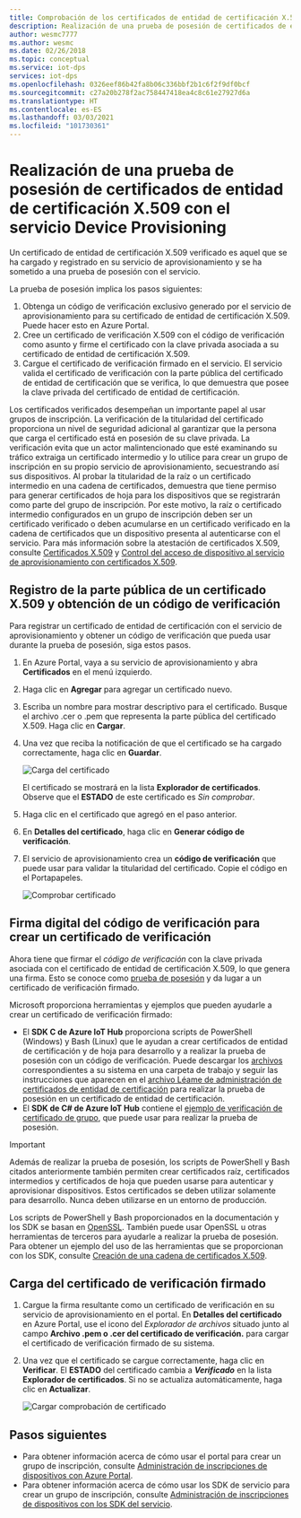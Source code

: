 ```yaml
---
title: Comprobación de los certificados de entidad de certificación X.509 con el servicio Azure IoT Hub Device Provisioning
description: Realización de una prueba de posesión de certificados de entidad de certificación X.509 con Azure IoT Hub Device Provisioning Service (DPS)
author: wesmc7777
ms.author: wesmc
ms.date: 02/26/2018
ms.topic: conceptual
ms.service: iot-dps
services: iot-dps
ms.openlocfilehash: 0326eef86b42fa8b06c336bbf2b1c6f2f9df0bcf
ms.sourcegitcommit: c27a20b278f2ac758447418ea4c8c61e27927d6a
ms.translationtype: HT
ms.contentlocale: es-ES
ms.lasthandoff: 03/03/2021
ms.locfileid: "101730361"
---
```

# <a name="how-to-do-proof-of-possession-for-x509-ca-certificates-with-your-device-provisioning-service"></a>Realización de una prueba de posesión de certificados de entidad de certificación X.509 con el servicio Device Provisioning

Un certificado de entidad de certificación X.509 verificado es aquel que se ha cargado y registrado en su servicio de aprovisionamiento y se ha sometido a una prueba de posesión con el servicio. 

La prueba de posesión implica los pasos siguientes:
1. Obtenga un código de verificación exclusivo generado por el servicio de aprovisionamiento para su certificado de entidad de certificación X.509. Puede hacer esto en Azure Portal.
2. Cree un certificado de verificación X.509 con el código de verificación como asunto y firme el certificado con la clave privada asociada a su certificado de entidad de certificación X.509.
3. Cargue el certificado de verificación firmado en el servicio. El servicio valida el certificado de verificación con la parte pública del certificado de entidad de certificación que se verifica, lo que demuestra que posee la clave privada del certificado de entidad de certificación.

Los certificados verificados desempeñan un importante papel al usar grupos de inscripción. La verificación de la titularidad del certificado proporciona un nivel de seguridad adicional al garantizar que la persona que carga el certificado está en posesión de su clave privada. La verificación evita que un actor malintencionado que esté examinando su tráfico extraiga un certificado intermedio y lo utilice para crear un grupo de inscripción en su propio servicio de aprovisionamiento, secuestrando así sus dispositivos. Al probar la titularidad de la raíz o un certificado intermedio en una cadena de certificados, demuestra que tiene permiso para generar certificados de hoja para los dispositivos que se registrarán como parte del grupo de inscripción. Por este motivo, la raíz o certificado intermedio configurados en un grupo de inscripción deben ser un certificado verificado o deben acumularse en un certificado verificado en la cadena de certificados que un dispositivo presenta al autenticarse con el servicio. Para más información sobre la atestación de certificados X.509, consulte [Certificados X.509](concepts-x509-attestation.md) y [Control del acceso de dispositivo al servicio de aprovisionamiento con certificados X.509](concepts-x509-attestation.md#controlling-device-access-to-the-provisioning-service-with-x509-certificates).

## <a name="register-the-public-part-of-an-x509-certificate-and-get-a-verification-code"></a>Registro de la parte pública de un certificado X.509 y obtención de un código de verificación

Para registrar un certificado de entidad de certificación con el servicio de aprovisionamiento y obtener un código de verificación que pueda usar durante la prueba de posesión, siga estos pasos. 

1. En Azure Portal, vaya a su servicio de aprovisionamiento y abra **Certificados** en el menú izquierdo. 
2. Haga clic en **Agregar** para agregar un certificado nuevo.
3. Escriba un nombre para mostrar descriptivo para el certificado. Busque el archivo .cer o .pem que representa la parte pública del certificado X.509. Haga clic en **Cargar**.
4. Una vez que reciba la notificación de que el certificado se ha cargado correctamente, haga clic en **Guardar**.

    ![Carga del certificado](./media/how-to-verify-certificates/add-new-cert.png)  

   El certificado se mostrará en la lista **Explorador de certificados**. Observe que el **ESTADO** de este certificado es *Sin comprobar*.

5. Haga clic en el certificado que agregó en el paso anterior.

6. En **Detalles del certificado**, haga clic en **Generar código de verificación**.

7. El servicio de aprovisionamiento crea un **código de verificación** que puede usar para validar la titularidad del certificado. Copie el código en el Portapapeles. 

   ![Comprobar certificado](./media/how-to-verify-certificates/verify-cert.png)  

## <a name="digitally-sign-the-verification-code-to-create-a-verification-certificate"></a>Firma digital del código de verificación para crear un certificado de verificación

Ahora tiene que firmar el *código de verificación* con la clave privada asociada con el certificado de entidad de certificación X.509, lo que genera una firma. Esto se conoce como [prueba de posesión](https://tools.ietf.org/html/rfc5280#section-3.1) y da lugar a un certificado de verificación firmado.

Microsoft proporciona herramientas y ejemplos que pueden ayudarle a crear un certificado de verificación firmado: 

- El **SDK C de Azure IoT Hub** proporciona scripts de PowerShell (Windows) y Bash (Linux) que le ayudan a crear certificados de entidad de certificación y de hoja para desarrollo y a realizar la prueba de posesión con un código de verificación. Puede descargar los [archivos](https://github.com/Azure/azure-iot-sdk-c/tree/master/tools/CACertificates) correspondientes a su sistema en una carpeta de trabajo y seguir las instrucciones que aparecen en el [archivo Léame de administración de certificados de entidad de certificación](https://github.com/Azure/azure-iot-sdk-c/blob/master/tools/CACertificates/CACertificateOverview.md) para realizar la prueba de posesión en un certificado de entidad de certificación. 
- El **SDK de C# de Azure IoT Hub** contiene el [ejemplo de verificación de certificado de grupo](https://github.com/Azure-Samples/azure-iot-samples-csharp/tree/master/provisioning/Samples/service/GroupCertificateVerificationSample), que puede usar para realizar la prueba de posesión.
 
> [!IMPORTANT]
> Además de realizar la prueba de posesión, los scripts de PowerShell y Bash citados anteriormente también permiten crear certificados raíz, certificados intermedios y certificados de hoja que pueden usarse para autenticar y aprovisionar dispositivos. Estos certificados se deben utilizar solamente para desarrollo. Nunca deben utilizarse en un entorno de producción. 

Los scripts de PowerShell y Bash proporcionados en la documentación y los SDK se basan en [OpenSSL](https://www.openssl.org/). También puede usar OpenSSL u otras herramientas de terceros para ayudarle a realizar la prueba de posesión. Para obtener un ejemplo del uso de las herramientas que se proporcionan con los SDK, consulte [Creación de una cadena de certificados X.509](tutorial-custom-hsm-enrollment-group-x509.md#create-an-x509-certificate-chain). 


## <a name="upload-the-signed-verification-certificate"></a>Carga del certificado de verificación firmado

1. Cargue la firma resultante como un certificado de verificación en su servicio de aprovisionamiento en el portal. En **Detalles del certificado** en Azure Portal, use el icono del _Explorador de archivos_ situado junto al campo **Archivo .pem o .cer del certificado de verificación.** para cargar el certificado de verificación firmado de su sistema.

2. Una vez que el certificado se cargue correctamente, haga clic en **Verificar**. El **ESTADO** del certificado cambia a **_Verificado_** en la lista **Explorador de certificados**. Si no se actualiza automáticamente, haga clic en **Actualizar**.

   ![Cargar comprobación de certificado](./media/how-to-verify-certificates/upload-cert-verification.png)  

## <a name="next-steps"></a>Pasos siguientes

- Para obtener información acerca de cómo usar el portal para crear un grupo de inscripción, consulte [Administración de inscripciones de dispositivos con Azure Portal](how-to-manage-enrollments.md).
- Para obtener información acerca de cómo usar los SDK de servicio para crear un grupo de inscripción, consulte [Administración de inscripciones de dispositivos con los SDK del servicio](./quick-enroll-device-x509-java.md).